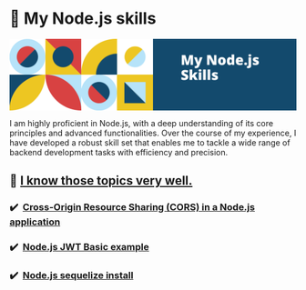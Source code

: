 # 📝 My Node.js skills

<p align="center">
  <img align="center" alt="Skills" src="https://raw.githubusercontent.com/aungthuoo/aungthuoo/main/img/banners/my-node-js-skills.png" />
</p>
<p>
I am highly proficient in Node.js, with a deep understanding of its core principles and advanced functionalities. Over the course of my experience, I have developed a robust skill set that enables me to tackle a wide range of backend development tasks with efficiency and precision.
  
</p>

## 📝 <ins>I know those topics very well.</ins> 

### :heavy_check_mark: &nbsp;[Cross-Origin Resource Sharing (CORS) in a Node.js application](https://gist.github.com/aungthuoo/d1818cd12ce5221075d89659f620a00d) 
### :heavy_check_mark: &nbsp;[Node.js JWT Basic example](https://gist.github.com/aungthuoo/3c433d85b7d983b62c5a1c99339eb806)
### :heavy_check_mark: &nbsp;[Node.js sequelize install](https://gist.github.com/aungthuoo/35e7c28c16a162e861e170d6ff1c6ac0)

